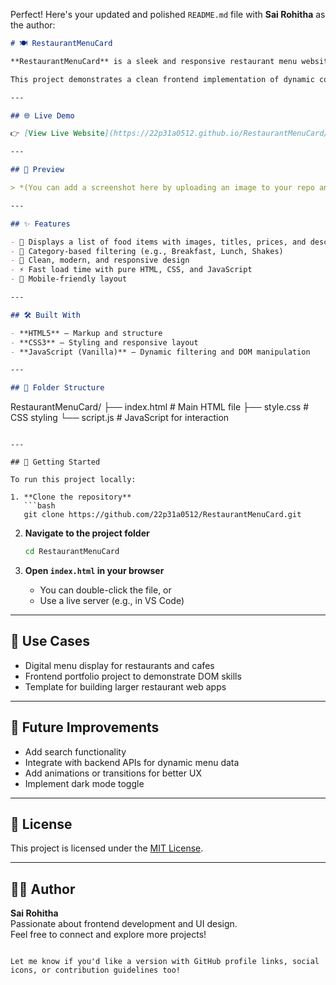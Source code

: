 Perfect! Here's your updated and polished `README.md` file with **Sai Rohitha** as the author:

```markdown
# 🍽️ RestaurantMenuCard

**RestaurantMenuCard** is a sleek and responsive restaurant menu website created using **HTML**, **CSS**, and **JavaScript**. It allows users to browse various food items categorized under different meal types such as Breakfast, Lunch, Shakes, and more.

This project demonstrates a clean frontend implementation of dynamic content filtering without the use of any external libraries or frameworks.

---

## 🌐 Live Demo

👉 [View Live Website](https://22p31a0512.github.io/RestaurantMenuCard/)

---

## 📸 Preview

> *(You can add a screenshot here by uploading an image to your repo and pasting the URL below)*

---

## ✨ Features

- 🧾 Displays a list of food items with images, titles, prices, and descriptions  
- 🧠 Category-based filtering (e.g., Breakfast, Lunch, Shakes)  
- 🎨 Clean, modern, and responsive design  
- ⚡ Fast load time with pure HTML, CSS, and JavaScript  
- 📱 Mobile-friendly layout  

---

## 🛠️ Built With

- **HTML5** – Markup and structure  
- **CSS3** – Styling and responsive layout  
- **JavaScript (Vanilla)** – Dynamic filtering and DOM manipulation  

---

## 📁 Folder Structure

```
RestaurantMenuCard/
├── index.html       # Main HTML file
├── style.css        # CSS styling
└── script.js        # JavaScript for interaction
```

---

## 🚀 Getting Started

To run this project locally:

1. **Clone the repository**
   ```bash
   git clone https://github.com/22p31a0512/RestaurantMenuCard.git
   ```

2. **Navigate to the project folder**
   ```bash
   cd RestaurantMenuCard
   ```

3. **Open `index.html` in your browser**
   - You can double-click the file, or  
   - Use a live server (e.g., in VS Code)

---

## 🎯 Use Cases

- Digital menu display for restaurants and cafes  
- Frontend portfolio project to demonstrate DOM skills  
- Template for building larger restaurant web apps  

---

## 📝 Future Improvements

- Add search functionality  
- Integrate with backend APIs for dynamic menu data  
- Add animations or transitions for better UX  
- Implement dark mode toggle  

---

## 📄 License

This project is licensed under the [MIT License](LICENSE).

---

## 👩‍💻 Author

**Sai Rohitha**  
Passionate about frontend development and UI design.  
Feel free to connect and explore more projects!

```

Let me know if you'd like a version with GitHub profile links, social icons, or contribution guidelines too!
